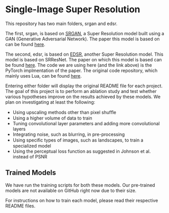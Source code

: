 # Single-Image Super Resolution

This repository has two main folders, srgan and edsr. 

The first, srgan, is based on [SRGAN](https://github.com/tensorlayer/srgan), a Super Resolution model built using a GAN (Generative Adversarial Network). The paper this model is based on can be found [here](https://arxiv.org/abs/1609.04802).

The second, edsr, is based on [EDSR](https://github.com/thstkdgus35/EDSR-PyTorch), another Super Resolution model. This model is based on SRResNet. The paper on which this model is based can be found [here](http://openaccess.thecvf.com/content_cvpr_2017_workshops/w12/papers/Lim_Enhanced_Deep_Residual_CVPR_2017_paper.pdf). The code we are using here (and the link above) is the PyTorch implmentation of the paper. The original code repository, which mainly uses Lua, can be found [here](https://github.com/LimBee/NTIRE2017).

Entering either folder will display the original README file for each project. The goal of this project is to perform an ablation study and test whether various hypotheses improve on the results achieved by these models. We plan on investigating at least the following:

* Using upscaling methods other than pixel shufﬂe
* Using a higher volume of data to train
* Tuning convolutional layer parameters and adding more convolutional layers
* Integrating noise, such as blurring, in pre-processing
* Using speciﬁc types of images, such as landscapes, to train a specialized model
* Using the perceptual loss function as suggested in Johnson et al. instead of PSNR

## Trained Models

We have run the training scripts for both these models. Our pre-trained models are not available on GitHub right now due to their size.

For instructions on how to train each model, please read their respective README files.